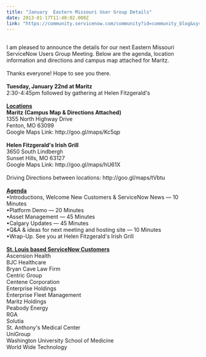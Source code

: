 ```yaml
---
title: "January  Eastern Missouri User Group Details"
date: 2013-01-17T11:40:02.000Z
link: "https://community.servicenow.com/community?id=community_blog&sys_id=bf2e6a6ddbd0dbc01dcaf3231f9619d0"
---
```

<p><a href="http://community.servicenow.com/eastern-missouri-user-group"><img alt="" title="Click here to visit the User Group Site on ServiceNow.comhttp://community.servicenow.com/eastern-missouri-user-group" src="http://db.tt/vpDCQW0T" /></a><br /><br />I am pleased to announce the details for our next Eastern Missouri ServiceNow Users Group Meeting. Below are the agenda, location information and directions and campus map attached for Maritz.<br /><br />Thanks everyone! Hope to see you there.<br /><br /><b>Tuesday, January 22nd at Maritz</b><br />2:30-4:45pm followed by gathering at Helen Fitzgerald's<br /><br /><b><u>Locations</u></b><br /><b>Maritz (Campus Map &amp; Directions Attached)</b><br />1355 North Highway Drive<br />Fenton, MO 63099<br />Google Maps Link: http://goo.gl/maps/Kc5qp<br /><br /><b>Helen Fitzgerald's Irish Grill</b><br />3650 South Lindbergh<br />Sunset Hills, MO 63127<br />Google Maps Link: http://goo.gl/maps/hU61X<br /><br />Driving Directions between locations: http://goo.gl/maps/tVbtu<br /><br /><b><u>Agenda</u></b><br />•Introductions, Welcome New Customers &amp; ServiceNow News — 10 Minutes<br />•Platform Demo — 20 Minutes<br />•Asset Management — 45 Minutes <br />•Calgary Updates — 45 Minutes<br />•Q&amp;A &amp; ideas for next meeting and hosting site — 10 Minutes<br />•Wrap-Up. See you at Helen Fitzgerald's Irish Grill<br /><br /><b><u>St. Louis based ServiceNow Customers</u></b><br />Ascension Health<br />BJC Healthcare<br />Bryan Cave Law Firm<br />Centric Group<br />Centene Corporation<br />Enterprise Holdings<br />Enterprise Fleet Management<br />Maritz Holdings<br />Peabody Energy<br />RGA<br />Solutia<br />St. Anthony's Medical Center<br />UniGroup<br />Washington University School of Medicine<br />World Wide Technology</p>